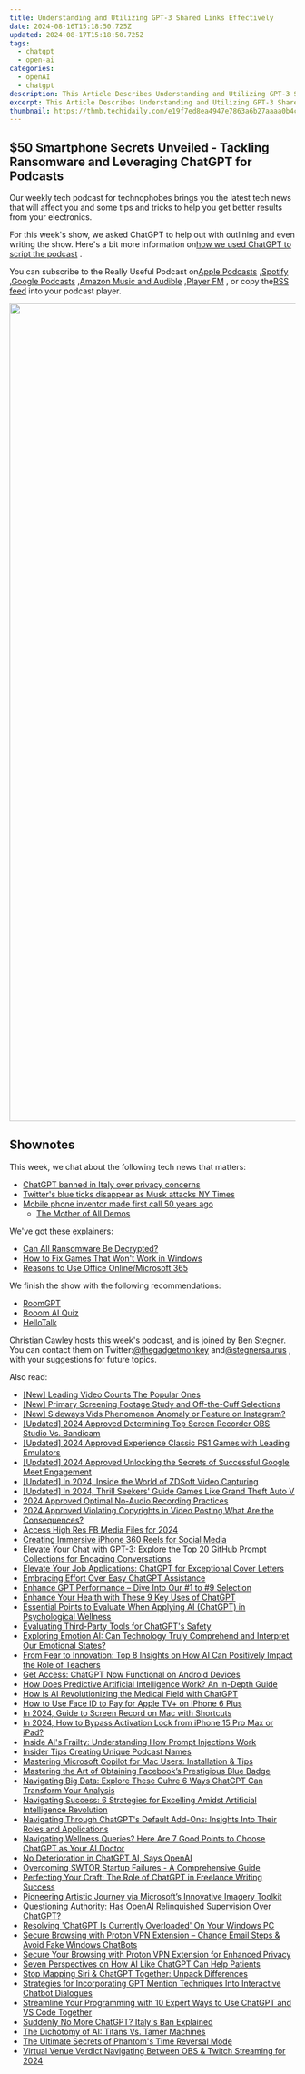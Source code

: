 ```yaml
---
title: Understanding and Utilizing GPT-3 Shared Links Effectively
date: 2024-08-16T15:18:50.725Z
updated: 2024-08-17T15:18:50.725Z
tags:
  - chatgpt
  - open-ai
categories:
  - openAI
  - chatgpt
description: This Article Describes Understanding and Utilizing GPT-3 Shared Links Effectively
excerpt: This Article Describes Understanding and Utilizing GPT-3 Shared Links Effectively
thumbnail: https://thmb.techidaily.com/e19f7ed8ea4947e7863a6b27aaaa0b4c70d6ab972ded390e593c80bf54aa6b43.jpg
---
```


## $50 Smartphone Secrets Unveiled - Tackling Ransomware and Leveraging ChatGPT for Podcasts

 Our weekly tech podcast for technophobes brings you the latest tech news that will affect you and some tips and tricks to help you get better results from your electronics.

 For this week's show, we asked ChatGPT to help out with outlining and even writing the show. Here's a bit more information on[how we used ChatGPT to script the podcast](https://www.makeuseof.com/i-used-chatgpt-to-script-a-podcast-heres-what-happened/) .

 You can subscribe to the Really Useful Podcast on[Apple Podcasts](https://podcasts.apple.com/gb/podcast/the-really-useful-podcast/id1437847131?mt=2) ,[Spotify](https://open.spotify.com/show/283gDxLd6OTNEpRq6tN7ha) ,[Google Podcasts](https://www.google.com/podcasts?feed=aHR0cHM6Ly9hbmNob3IuZm0vcy8zMWJlNDcwL3BvZGNhc3QvcnNz) ,[Amazon Music and Audible](https://music.amazon.co.uk/podcasts/20ab73d4-5da2-46c7-a17f-dc6eb39bdb48/The-Really-Useful-Podcast) ,[Player FM](https://player.fm/series/the-really-useful-podcast-2491856) , or copy the[RSS feed](https://feeds.transistor.fm/the-really-useful-podcast) into your podcast player.

<!-- affiliate ads begin -->
<a href="https://turbotech.pxf.io/c/5597632/1450763/17212" target="_top" id="1450763"><img src="//a.impactradius-go.com/display-ad/17212-1450763" border="0" alt="" width="2560" height="1440"/></a><img height="0" width="0" src="https://imp.pxf.io/i/5597632/1450763/17212" style="position:absolute;visibility:hidden;" border="0" />
<!-- affiliate ads end -->
## Shownotes

This week, we chat about the following tech news that matters:

* [ChatGPT banned in Italy over privacy concerns](https://www.bbc.co.uk/news/technology-65139406)
* [Twitter's blue ticks disappear as Musk attacks NY Times](https://www.bbc.co.uk/news/technology-65156216)
* [Mobile phone inventor made first call 50 years ago](https://www.bbc.co.uk/news/technology-65112048)  
  * [The Mother of All Demos](https://www.youtube.com/watch?v=B6rKUf9DWRI)

We've got these explainers:

* [Can All Ransomware Be Decrypted?](https://www.makeuseof.com/can-all-ransomware-be-decrypted/)
* [How to Fix Games That Won't Work in Windows](https://www.makeuseof.com/fix-games-not-working-windows/)
* [Reasons to Use Office Online/Microsoft 365](https://www.makeuseof.com/tag/dont-pay-word-5-reasons-use-office-online/)

We finish the show with the following recommendations:

* [RoomGPT](http://https://www.roomgpt.io/)
* [Booom AI Quiz](https://booom.ai/)
* [HelloTalk](https://www.hellotalk.com/?lang=en)

 Christian Cawley hosts this week's podcast, and is joined by Ben Stegner. You can contact them on Twitter:[@thegadgetmonkey](https://twitter.com/thegadgetmonkey) and[@stegnersaurus](https://twitter.com/stegnersaurus) , with your suggestions for future topics.


<ins class="adsbygoogle"
     style="display:block"
     data-ad-format="autorelaxed"
     data-ad-client="ca-pub-7571918770474297"
     data-ad-slot="1223367746"></ins>



<ins class="adsbygoogle"
     style="display:block"
     data-ad-client="ca-pub-7571918770474297"
     data-ad-slot="8358498916"
     data-ad-format="auto"
     data-full-width-responsive="true"></ins>

<span class="atpl-alsoreadstyle">Also read:</span>
<div><ul>
<li><a href="https://facebook-clips.techidaily.com/new-leading-video-counts-the-popular-ones/"><u>[New] Leading Video Counts  The Popular Ones</u></a></li>
<li><a href="https://screen-mirroring-recording.techidaily.com/new-primary-screening-footage-study-and-off-the-cuff-selections/"><u>[New] Primary Screening Footage Study and Off-the-Cuff Selections</u></a></li>
<li><a href="https://extra-support.techidaily.com/new-sideways-vids-phenomenon-anomaly-or-feature-on-instagram/"><u>[New] Sideways Vids Phenomenon  Anomaly or Feature on Instagram?</u></a></li>
<li><a href="https://screen-mirroring-recording.techidaily.com/updated-2024-approved-determining-top-screen-recorder-obs-studio-vs-bandicam/"><u>[Updated] 2024 Approved  Determining Top Screen Recorder  OBS Studio Vs. Bandicam</u></a></li>
<li><a href="https://screen-sharing-recording.techidaily.com/updated-2024-approved-experience-classic-ps1-games-with-leading-emulators/"><u>[Updated] 2024 Approved  Experience Classic PS1 Games with Leading Emulators</u></a></li>
<li><a href="https://screen-video-capture.techidaily.com/updated-2024-approved-unlocking-the-secrets-of-successful-google-meet-engagement/"><u>[Updated] 2024 Approved  Unlocking the Secrets of Successful Google Meet Engagement</u></a></li>
<li><a href="https://screen-mirroring-recording.techidaily.com/updated-in-2024-inside-the-world-of-zdsoft-video-capturing/"><u>[Updated] In 2024, Inside the World of ZDSoft Video Capturing</u></a></li>
<li><a href="https://visual-screen-recording.techidaily.com/updated-in-2024-thrill-seekers-guide-games-like-grand-theft-auto-v/"><u>[Updated] In 2024, Thrill Seekers' Guide  Games Like Grand Theft Auto V</u></a></li>
<li><a href="https://screen-capture.techidaily.com/2024-approved-optimal-no-audio-recording-practices/"><u>2024 Approved  Optimal No-Audio Recording Practices</u></a></li>
<li><a href="https://facebook-video-content.techidaily.com/2024-approved-violating-copyrights-in-video-posting-what-are-the-consequences/"><u>2024 Approved  Violating Copyrights in Video Posting  What Are the Consequences?</u></a></li>
<li><a href="https://facebook-videos.techidaily.com/access-high-res-fb-media-files-for-2024/"><u>Access High Res FB Media Files for 2024</u></a></li>
<li><a href="https://facebook-video-recording.techidaily.com/creating-immersive-iphone-360-reels-for-social-media/"><u>Creating Immersive iPhone 360 Reels for Social Media</u></a></li>
<li><a href="https://tech-revival.techidaily.com/elevate-your-chat-with-gpt-3-explore-the-top-20-github-prompt-collections-for-engaging-conversations/"><u>Elevate Your Chat with GPT-3: Explore the Top 20 GitHub Prompt Collections for Engaging Conversations</u></a></li>
<li><a href="https://tech-revival.techidaily.com/elevate-your-job-applications-chatgpt-for-exceptional-cover-letters/"><u>Elevate Your Job Applications: ChatGPT for Exceptional Cover Letters</u></a></li>
<li><a href="https://tech-revival.techidaily.com/embracing-effort-over-easy-chatgpt-assistance/"><u>Embracing Effort Over Easy ChatGPT Assistance</u></a></li>
<li><a href="https://tech-revival.techidaily.com/enhance-gpt-performance-dive-into-our-1-to-9-selection/"><u>Enhance GPT Performance – Dive Into Our #1 to #9 Selection</u></a></li>
<li><a href="https://tech-revival.techidaily.com/enhance-your-health-with-these-9-key-uses-of-chatgpt/"><u>Enhance Your Health with These 9 Key Uses of ChatGPT</u></a></li>
<li><a href="https://tech-revival.techidaily.com/essential-points-to-evaluate-when-applying-ai-chatgpt-in-psychological-wellness/"><u>Essential Points to Evaluate When Applying AI (ChatGPT) in Psychological Wellness</u></a></li>
<li><a href="https://tech-revival.techidaily.com/evaluating-third-party-tools-for-chatgpts-safety/"><u>Evaluating Third-Party Tools for ChatGPT's Safety</u></a></li>
<li><a href="https://tech-revival.techidaily.com/exploring-emotion-ai-can-technology-truly-comprehend-and-interpret-our-emotional-states/"><u>Exploring Emotion AI: Can Technology Truly Comprehend and Interpret Our Emotional States?</u></a></li>
<li><a href="https://tech-revival.techidaily.com/from-fear-to-innovation-top-8-insights-on-how-ai-can-positively-impact-the-role-of-teachers/"><u>From Fear to Innovation: Top 8 Insights on How AI Can Positively Impact the Role of Teachers</u></a></li>
<li><a href="https://tech-revival.techidaily.com/get-access-chatgpt-now-functional-on-android-devices/"><u>Get Access: ChatGPT Now Functional on Android Devices</u></a></li>
<li><a href="https://tech-revival.techidaily.com/how-does-predictive-artificial-intelligence-work-an-in-depth-guide/"><u>How Does Predictive Artificial Intelligence Work? An In-Depth Guide</u></a></li>
<li><a href="https://tech-revival.techidaily.com/how-is-ai-revolutionizing-the-medical-field-with-chatgpt/"><u>How Is AI Revolutionizing the Medical Field with ChatGPT</u></a></li>
<li><a href="https://review-topics.techidaily.com/how-to-use-face-id-to-pay-for-apple-tvplus-on-iphone-6-plus-by-drfone-ios-unlock-ios-unlock/"><u>How to Use Face ID to Pay for Apple TV+ on iPhone 6 Plus</u></a></li>
<li><a href="https://screen-capture.techidaily.com/in-2024-guide-to-screen-record-on-mac-with-shortcuts/"><u>In 2024, Guide to Screen Record on Mac with Shortcuts</u></a></li>
<li><a href="https://activate-lock.techidaily.com/in-2024-how-to-bypass-activation-lock-from-iphone-15-pro-max-or-ipad-by-drfone-ios/"><u>In 2024, How to Bypass Activation Lock from iPhone 15 Pro Max or iPad?</u></a></li>
<li><a href="https://tech-revival.techidaily.com/inside-ais-frailty-understanding-how-prompt-injections-work/"><u>Inside AI's Frailty: Understanding How Prompt Injections Work</u></a></li>
<li><a href="https://extra-resources.techidaily.com/insider-tips-creating-unique-podcast-names/"><u>Insider Tips  Creating Unique Podcast Names</u></a></li>
<li><a href="https://tech-revival.techidaily.com/mastering-microsoft-copilot-for-mac-users-installation-and-tips/"><u>Mastering Microsoft Copilot for Mac Users: Installation & Tips</u></a></li>
<li><a href="https://facebook-videos.techidaily.com/mastering-the-art-of-obtaining-facebooks-prestigious-blue-badge/"><u>Mastering the Art of Obtaining Facebook’s Prestigious Blue Badge</u></a></li>
<li><a href="https://tech-revival.techidaily.com/navigating-big-data-explore-these-cuhre-6-ways-chatgpt-can-transform-your-analysis/"><u>Navigating Big Data: Explore These Cuhre 6 Ways ChatGPT Can Transform Your Analysis</u></a></li>
<li><a href="https://tech-revival.techidaily.com/navigating-success-6-strategies-for-excelling-amidst-artificial-intelligence-revolution/"><u>Navigating Success: 6 Strategies for Excelling Amidst Artificial Intelligence Revolution</u></a></li>
<li><a href="https://tech-revival.techidaily.com/navigating-through-chatgpts-default-add-ons-insights-into-their-roles-and-applications/"><u>Navigating Through ChatGPT's Default Add-Ons: Insights Into Their Roles and Applications</u></a></li>
<li><a href="https://tech-revival.techidaily.com/navigating-wellness-queries-here-are-7-good-points-to-choose-chatgpt-as-your-ai-doctor/"><u>Navigating Wellness Queries? Here Are 7 Good Points to Choose ChatGPT as Your AI Doctor</u></a></li>
<li><a href="https://tech-revival.techidaily.com/no-deterioration-in-chatgpt-ai-says-openai/"><u>No Deterioration in ChatGPT AI, Says OpenAI</u></a></li>
<li><a href="https://win-answers.techidaily.com/overcoming-swtor-startup-failures-a-comprehensive-guide/"><u>Overcoming SWTOR Startup Failures - A Comprehensive Guide</u></a></li>
<li><a href="https://tech-revival.techidaily.com/perfecting-your-craft-the-role-of-chatgpt-in-freelance-writing-success/"><u>Perfecting Your Craft: The Role of ChatGPT in Freelance Writing Success</u></a></li>
<li><a href="https://tech-revival.techidaily.com/pioneering-artistic-journey-via-microsofts-innovative-imagery-toolkit/"><u>Pioneering Artistic Journey via Microsoft’s Innovative Imagery Toolkit</u></a></li>
<li><a href="https://tech-revival.techidaily.com/questioning-authority-has-openai-relinquished-supervision-over-chatgpt/"><u>Questioning Authority: Has OpenAI Relinquished Supervision Over ChatGPT?</u></a></li>
<li><a href="https://tech-revival.techidaily.com/resolving-chatgpt-is-currently-overloaded-on-your-windows-pc/"><u>Resolving 'ChatGPT Is Currently Overloaded' On Your Windows PC</u></a></li>
<li><a href="https://tech-revival.techidaily.com/secure-browsing-with-proton-vpn-extension-change-email-steps-and-avoid-fake-windows-chatbots/"><u>Secure Browsing with Proton VPN Extension – Change Email Steps & Avoid Fake Windows ChatBots</u></a></li>
<li><a href="https://tech-revival.techidaily.com/secure-your-browsing-with-proton-vpn-extension-for-enhanced-privacy/"><u>Secure Your Browsing with Proton VPN Extension for Enhanced Privacy</u></a></li>
<li><a href="https://tech-savvy.techidaily.com/seven-perspectives-on-how-ai-like-chatgpt-can-help-patients/"><u>Seven Perspectives on How AI Like ChatGPT Can Help Patients</u></a></li>
<li><a href="https://tech-revival.techidaily.com/stop-mapping-siri-and-chatgpt-together-unpack-differences/"><u>Stop Mapping Siri & ChatGPT Together: Unpack Differences</u></a></li>
<li><a href="https://tech-revival.techidaily.com/strategies-for-incorporating-gpt-mention-techniques-into-interactive-chatbot-dialogues/"><u>Strategies for Incorporating GPT Mention Techniques Into Interactive Chatbot Dialogues</u></a></li>
<li><a href="https://tech-revival.techidaily.com/streamline-your-programming-with-10-expert-ways-to-use-chatgpt-and-vs-code-together/"><u>Streamline Your Programming with 10 Expert Ways to Use ChatGPT and VS Code Together</u></a></li>
<li><a href="https://tech-revival.techidaily.com/suddenly-no-more-chatgpt-italys-ban-explained/"><u>Suddenly No More ChatGPT? Italy's Ban Explained</u></a></li>
<li><a href="https://tech-revival.techidaily.com/the-dichotomy-of-ai-titans-vs-tamer-machines/"><u>The Dichotomy of AI: Titans Vs. Tamer Machines</u></a></li>
<li><a href="https://extra-tips.techidaily.com/the-ultimate-secrets-of-phantoms-time-reversal-mode/"><u>The Ultimate Secrets of Phantom's Time Reversal Mode</u></a></li>
<li><a href="https://screen-capture.techidaily.com/virtual-venue-verdict-navigating-between-obs-and-twitch-streaming-for-2024/"><u>Virtual Venue Verdict  Navigating Between OBS & Twitch Streaming for 2024</u></a></li>
</ul></div>
